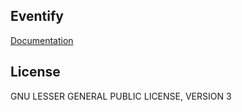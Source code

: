 ## Eventify

[Documentation](https://alikelleci.github.io/eventify)



## License
GNU LESSER GENERAL PUBLIC LICENSE, VERSION 3 

